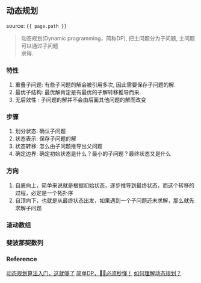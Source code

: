 ## 动态规划
source: `{{ page.path }}`

> 动态规划(Dynamic programming，简称DP), 把主问题分为子问题, 主问题可以通过子问题  
> 求得. 

### 特性
1. 重叠子问题: 有些子问题的解会被引用多次, 因此需要保存子问题的解.
2. 最优子结构: 最优解肯定是有最优的子解转移推导而来.
3. 无后效性  : 子问题的解并不会由后面其他问题的解而改变

### 步骤

1. 划分状态: 确认子问题
2. 状态表示: 保存子问题的解
3. 状态转移: 怎么由子问题推导出父问题
4. 确定边界: 确定初始状态是什么？最小的子问题？最终状态又是什么

### 方向

1. 自底向上，简单来说就是根据初始状态，逐步推导到最终状态，而这个转移的过程，必定是一个拓扑序
2. 自顶向下，也就是从最终状态出发，如果遇到一个子问题还未求解，那么就先求解子问题

### 滚动数组

### 斐波那契数列

### Reference
[动态规划算法入门，这就够了](https://baijiahao.baidu.com/s?id=1631319141857419948&wfr=spider&for=pc)
[简单DP，🤷‍♀️必须秒懂！](https://leetcode-cn.com/problems/unique-paths-ii/solution/jian-dan-dpbi-xu-miao-dong-by-sweetiee/)
[如何理解动态规划？](https://www.zhihu.com/question/39948290)
